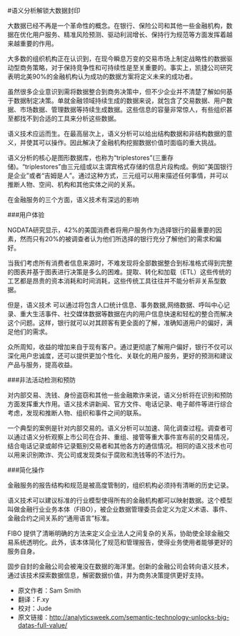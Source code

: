 #语义分析解锁大数据封印

大数据已经不再是一个革命性的概念。在银行、保险公司和其他一些金融机构，数据在优化用户服务、精准风险预测、驱动利润增长、保持行为规范等方面发挥着越来越重要的作用。

大多数的组织机构正在认识到，在现今瞬息万变的交易市场上制定战略性的数据驱动型商务策略，对于保持竞争性和可持续性是至关重要的。事实上，凯捷公司研究表明北美90%的金融机构认为成功的数据方案将定义未来的成功者。

虽然很多企业意识到需将数据整合到商务决策中，但不少企业并不清楚了解如何基于数据制定决策。单就金融领域持续生成的数据来说，就包含了交易数据、用户数据、市场数据、管理数据等持续生成数据。这些信息的容量非常惊人，有些组织甚至都找不到合适的工具来分析这些数据。

语义技术应运而生。在最高层次上，语义分析可以给出结构数据和非结构数据的意义，并使其可以操作。因此解决了金融机构挖掘数据价值时面临的重大挑战。

语义分析的核心是图形数据库，也称为“triplestores”(三重存储)。“triplestores”由三元组或以主谓宾格式存储的信息片段构成。例如“美国银行是企业”或者“吉姆是人”。通过这种方式，三元组可以用来描述任何事情，并可以推断人物、空间、机构和其他实体之间的关系。

在金融服务的三个方面，语义技术有深远的影响

###用户体验

 NGDATA研究显示，42%的美国消费者将用户服务作为选择银行的最重要的因素，然而只有20%的被调查者认为他们所选择的银行充分了解他们的需求和偏好。

当我们考虑所有消费者信息来源时，不难发现将全部数据整合到标准格式得到完整的图表并基于图表进行决策是多么的困难。提取、转化和加载（ETL）这些传统的工艺都是昂贵的资本消耗和时间消耗，这些传统工具往往并不能分析非关系型数据。

但是，语义技术 可以通过将包含人口统计信息、事务数据,网络数据、呼叫中心记录、重大生活事件、社交媒体数据等数据在内的用户信息快速和轻松的整合而解决这个问题。这样，银行就可以对其顾客有更全面的了解，准确知道用户的偏好，满足他们的需求。

众所周知，收益的增加来自于现有客户。通过更彻底了解用户偏好，银行不仅可以深化用户忠诚度，还可以提供更加个性化、关联化的用户服务，更好的预测和建议产品与服务，提高收益。

###非法活动检测和预防

对内部交易、洗钱、身份盗窃和其他一些金融欺诈来说，语义分析将在识别和预防方面发挥重大作用。语义技术讲新闻、官方文件、电话记录、电子邮件等进行综合考虑，发现和推断人物、组织和事件之间的联系。

一个典型的案例是针对内部交易的。语义分析可以加速、简化调查过程。调查者可以通过语义分析观察上市公司在合并、重组、接管等重大事件宣布前的交易情况，结合电话记录或邮件记录甄别交易者和其他各方的通信情况。相同的语义技术也可以用来识别欺诈、壳公司或发现类似于腐败和洗钱等的不法行为。

###简化操作

金融服务的报告结构和规范是被高度管制的，组织机构必须持有清晰的历史记录。

语义技术可以建议标准的行业模型使得所有的金融机构都可以映射数据。这个模型叫做金融行业业务本体（FIBO），被企业数据管理委员会定义为定义术语、事件、金融合约之间关系的“通用语言”标准。

FIBO 提供了清晰明确的方法来定义企业法人之间复杂的关系，协助使全球金融交易系统透明化。此外，该本体简化了规范和管理报告，使得业务使用者能够更好的服务自身。

固步自封的金融公司会被淹没在数据的海洋里。创新的金融公司会转向语义技术，通过该技术探索数据信息，解密数据价值，并为商务决策提供更好支持。


- 原文作者：Sam Smith
- 翻译：F.xy
- 校对：Jude
- 原文链接：http://analyticsweek.com/semantic-technology-unlocks-big-datas-full-value/
